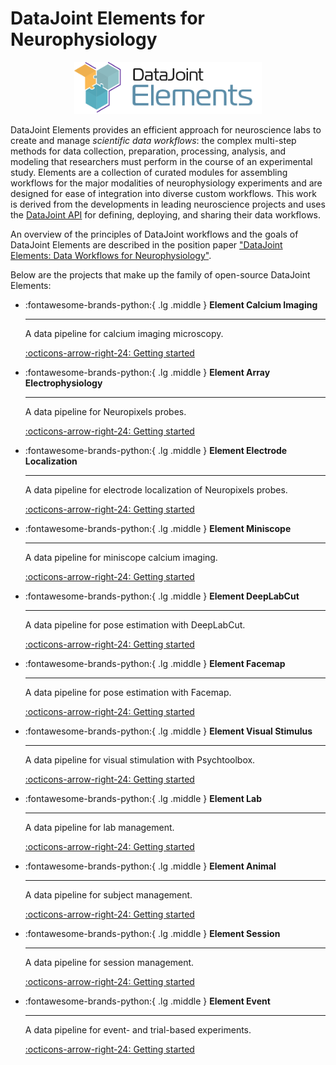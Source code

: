 # DataJoint Elements for Neurophysiology

<p align="center">
  <img src="https://raw.githubusercontent.com/datajoint/datajoint.org/0a05cf5c2530a3595a13fc11f6abac64746d845d/static/images/elements-logo.png" width="300">
</p>

DataJoint Elements provides an efficient approach for neuroscience labs to create and
manage _scientific data workflows_: the complex multi-step methods for data collection,
preparation, processing, analysis, and modeling that researchers must perform in the
course of an experimental study. Elements are a collection of curated modules for
assembling workflows for the major modalities of neurophysiology experiments
and are designed for ease of integration into diverse custom workflows. This work is
derived from the developments in leading neuroscience projects and uses the
[DataJoint API](/core) for defining, deploying, and sharing their data workflows.

An overview of the principles of DataJoint workflows and the goals of DataJoint
Elements are described in the position paper
["DataJoint Elements: Data Workflows for Neurophysiology"](https://www.biorxiv.org/content/10.1101/2021.03.30.437358v2).

Below are the projects that make up the family of open-source DataJoint Elements:

<div class="grid cards" markdown>

-   :fontawesome-brands-python:{ .lg .middle } **Element Calcium Imaging**

    ---

    A data pipeline for calcium imaging microscopy.

    [:octicons-arrow-right-24: Getting started](https://datajoint.com/docs/elements/element-calcium-imaging/)

-   :fontawesome-brands-python:{ .lg .middle } **Element Array Electrophysiology**

    ---

    A data pipeline for Neuropixels probes.

    [:octicons-arrow-right-24: Getting started](https://datajoint.com/docs/elements/element-array-ephys/)

-   :fontawesome-brands-python:{ .lg .middle } **Element Electrode Localization**

    ---

    A data pipeline for electrode localization of Neuropixels probes.

    [:octicons-arrow-right-24: Getting started](https://datajoint.com/docs/elements/element-electrode-localization/)

-   :fontawesome-brands-python:{ .lg .middle } **Element Miniscope**

    ---

    A data pipeline for miniscope calcium imaging.

    [:octicons-arrow-right-24: Getting started](https://datajoint.com/docs/elements/element-miniscope/)

-   :fontawesome-brands-python:{ .lg .middle } **Element DeepLabCut**

    ---

    A data pipeline for pose estimation with DeepLabCut.

    [:octicons-arrow-right-24: Getting started](https://datajoint.com/docs/elements/element-deeplabcut/)

-   :fontawesome-brands-python:{ .lg .middle } **Element Facemap**

    ---

    A data pipeline for pose estimation with Facemap.

    [:octicons-arrow-right-24: Getting started](https://datajoint.com/docs/elements/element-facemap/)

-   :fontawesome-brands-python:{ .lg .middle } **Element Visual Stimulus**

    ---

    A data pipeline for visual stimulation with Psychtoolbox.

    [:octicons-arrow-right-24: Getting started](https://datajoint.com/docs/elements/element-visual-stimulus/)

-   :fontawesome-brands-python:{ .lg .middle } **Element Lab**

    ---

    A data pipeline for lab management.

    [:octicons-arrow-right-24: Getting started](https://datajoint.com/docs/elements/element-lab/)

-   :fontawesome-brands-python:{ .lg .middle } **Element Animal**

    ---

    A data pipeline for subject management.

    [:octicons-arrow-right-24: Getting started](https://datajoint.com/docs/elements/element-animal/)

-   :fontawesome-brands-python:{ .lg .middle } **Element Session**

    ---

    A data pipeline for session management.

    [:octicons-arrow-right-24: Getting started](https://datajoint.com/docs/elements/element-session/)

-   :fontawesome-brands-python:{ .lg .middle } **Element Event**

    ---

    A data pipeline for event- and trial-based experiments.

    [:octicons-arrow-right-24: Getting started](https://datajoint.com/docs/elements/element-event/)

</div>


